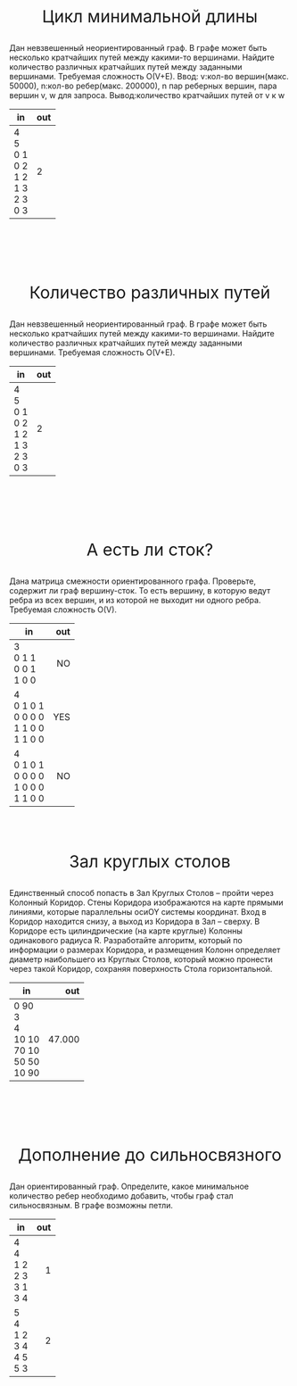 
 <p align="center"; style="font-size:30px">Цикл минимальной длины</p> 

Дан невзвешенный неориентированный граф. В графе может быть несколько кратчайших путей между какими-то вершинами. Найдите количество различных кратчайших путей между заданными вершинами. Требуемая сложность O(V+E). Ввод: v:кол-во вершин(макс. 50000), n:кол-во ребер(макс. 200000), n пар реберных вершин, пара вершин v, w для запроса. Вывод:количество кратчайших путей от v к w

| in	    | out |
| ------------- |:-------------| 
|4<br>5<br>0 1<br>0 2<br>1 2<br>1 3<br>2 3<br>0 3|2|

<br></br>
<br></br>
<p align="center"; style="font-size:30px">Количество различных путей</p> 


 
Дан невзвешенный неориентированный граф. В графе может быть несколько кратчайших путей между какими-то вершинами. Найдите количество различных кратчайших путей между заданными вершинами. Требуемая сложность O(V+E).

| in	    | out |
| ------------- |:-------------| 
|4<br>5<br>0 1<br>0 2<br>1 2<br>1 3<br>2 3<br>0 3| 2|

<br></br>
<br></br>
<p align="center"; style="font-size:30px">А есть ли сток?</p> 
 Дана матрица смежности ориентированного графа. Проверьте, содержит ли граф вершину-сток. То есть вершину, в которую ведут ребра из всех вершин, и из которой не выходит ни одного ребра. Требуемая сложность O(V).


| in	    | out |
| ------------- |-------------:| 
| 3 <br>  0 1 1  <br> 0 0 1 <br> 1 0 0 |NO|
|4 <br>0 1 0 1<br>0 0 0 0<br>1 1 0 0<br>1 1 0 0|YES|
|4<br>0 1 0 1<br>0 0 0 0<br>1 0 0 0<br>1 1 0 0|NO|

<br>
<br>
 <p align="center"; style="font-size:30px">Зал круглых столов</p> 
Единственный способ попасть в Зал Круглых Столов – пройти через Колонный Коридор. Стены Коридора изображаются на карте прямыми линиями, которые параллельны осиOY системы координат. Вход в Коридор находится снизу, а выход из Коридора в Зал – сверху. В Коридоре есть цилиндрические (на карте круглые) Колонны одинакового радиуса R.
Разработайте алгоритм, который по информации о размерах Коридора, и размещения Колонн определяет диаметр наибольшего из Круглых Столов, который можно пронести через такой Коридор, сохраняя поверхность Стола горизонтальной.

| in	    | out |
| ------------- |-------------:| 
|0 90<br>3<br>4<br>10 10<br>70 10<br>50 50<br>10 90|47.000|

<br></br>
<br></br>
<p align="center"; style="font-size:30px"> Дополнение до сильносвязного</p> 

Дан ориентированный граф. Определите, какое минимальное количество ребер необходимо добавить, чтобы граф стал сильносвязным. В графе возможны петли.

| in	    | out |
| ------------- |-------------:| 
|4<br>4<br>1 2<br>2 3<br>3 1<br>3 4|1|
|5<br>4<br>1 2<br>3 4<br>4 5<br>5 3|2|
